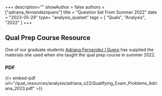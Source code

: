 +++
description=""
showAuthor = false
authors = ["adriana_fernandeziquero"]
title = "Question Set From Summer 2022"
date = "2023-05-29"
type= "analysis_qualset"
tags = [
    "Quals",
    "Analysis",
    "2022"
]
+++

## Qual Prep Course Resource

One of our graduate students [Adriana Fernandez I Quero](https://math.uiowa.edu/people/adriana-fernandez-i-quero) has supplied the materials she used when she taught the qual prep course in summer 2022.

### PDF

{{< embed-pdf url="/qual_resources/analysis/adriana_s22/Qualifying_Exam_Problems_Adriana_2023.pdf" >}}
